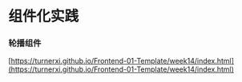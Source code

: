 # 组件化实践

### 轮播组件

[https://turnerxi.github.io/Frontend-01-Template/week14/index.html](https://turnerxi.github.io/Frontend-01-Template/week14/index.html)
